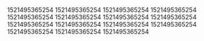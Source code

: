 1521495365254
1521495365254
1521495365254
1521495365254
1521495365254
1521495365254
1521495365254
1521495365254
1521495365254
1521495365254
1521495365254
1521495365254
1521495365254
1521495365254
1521495365254